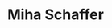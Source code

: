 ---
SICRIS: 15295
draft: false
fixName: miha_schaffer
location: null
mailInfo: miha.schaffer@fri.uni-lj.si
officeHours: null
profName: Miha Schaffer
profTitle: Računalniški center
telephoneInfo: null
title: Miha Schaffer
---